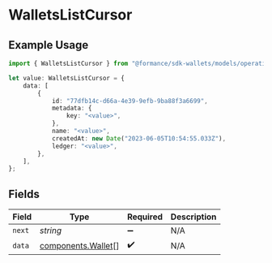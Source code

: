 # WalletsListCursor

## Example Usage

```typescript
import { WalletsListCursor } from "@formance/sdk-wallets/models/operations";

let value: WalletsListCursor = {
    data: [
        {
            id: "77dfb14c-d66a-4e39-9efb-9ba88f3a6699",
            metadata: {
                key: "<value>",
            },
            name: "<value>",
            createdAt: new Date("2023-06-05T10:54:55.033Z"),
            ledger: "<value>",
        },
    ],
};
```

## Fields

| Field                                                    | Type                                                     | Required                                                 | Description                                              |
| -------------------------------------------------------- | -------------------------------------------------------- | -------------------------------------------------------- | -------------------------------------------------------- |
| `next`                                                   | *string*                                                 | :heavy_minus_sign:                                       | N/A                                                      |
| `data`                                                   | [components.Wallet](../../models/components/wallet.md)[] | :heavy_check_mark:                                       | N/A                                                      |